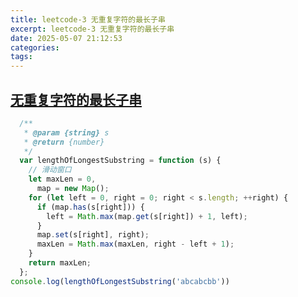 ```yaml
---
title: leetcode-3 无重复字符的最长子串
excerpt: leetcode-3 无重复字符的最长子串
date: 2025-05-07 21:12:53
categories:
tags:
---
```


## [无重复字符的最长子串](https://leetcode.cn/problems/longest-substring-without-repeating-characters/description/)

```js
  /**
   * @param {string} s
   * @return {number}
   */
  var lengthOfLongestSubstring = function (s) {
    // 滑动窗口
    let maxLen = 0,
      map = new Map();
    for (let left = 0, right = 0; right < s.length; ++right) {
      if (map.has(s[right])) {
        left = Math.max(map.get(s[right]) + 1, left);
      }
      map.set(s[right], right);
      maxLen = Math.max(maxLen, right - left + 1);
    }
    return maxLen;
  };
console.log(lengthOfLongestSubstring('abcabcbb'))
```
